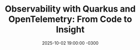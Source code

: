 ---
title: "Observability with Quarkus and OpenTelemetry: From Code to Insight"
layout: event
youtubeLive: https://www.youtube.com/watch?v=JIP_LcPxGTU&t=2s
date: 2025-10-02 19:00:00 -0300
description: |
 In this talk, we'll explore how Quarkus and OpenTelemetry complement each other to deliver modern, efficient, and extensible observability. We'll see in practice how to instrument applications, collect metrics, logs, and traces, and integrate with tools from the open source ecosystem. The goal is to demonstrate how to transform technical data into valuable insights, improving the developer experience and the reliability of production systems.
speakers: [thiagoGonzaga]
draft: false
--- 